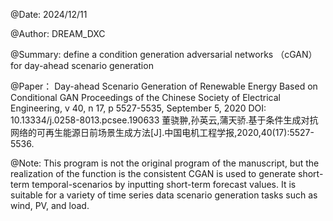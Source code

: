 @Date: 2024/12/11

@Author: DREAM_DXC

@Summary: 
define a condition generation adversarial networks （cGAN） for day-ahead scenario generation

@Paper：
Day-ahead Scenario Generation of Renewable Energy Based on Conditional GAN
Proceedings of the Chinese Society of Electrical Engineering, v 40, n 17, p 5527-5535, September 5, 2020
DOI: 10.13334/j.0258-8013.pcsee.190633
董骁翀,孙英云,蒲天骄.基于条件生成对抗网络的可再生能源日前场景生成方法[J].中国电机工程学报,2020,40(17):5527-5536.

@Note: 
This program is not the original program of the manuscript, but the realization of the function is the consistent
CGAN is used to generate short-term temporal-scenarios by inputting short-term forecast values. 
It is suitable for a variety of time series data scenario generation tasks such as wind, PV, and load.
